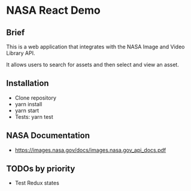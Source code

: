 # NASA React Demo

## Brief
This is a web application that integrates with the NASA Image and Video Library API.

It allows users to search for assets and then select and view an asset.

## Installation

* Clone repository
* yarn install
* yarn start
* Tests: yarn test

## NASA Documentation

* https://images.nasa.gov/docs/images.nasa.gov_api_docs.pdf

## TODOs by priority

* Test Redux states
